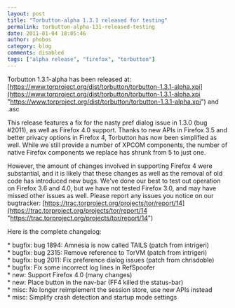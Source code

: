 ```yaml
---
layout: post
title: "Torbutton-alpha 1.3.1 released for testing"
permalink: torbutton-alpha-131-released-testing
date: 2011-01-04 18:05:46
author: phobos
category: blog
comments: disabled
tags: ["alpha release", "firefox", "torbutton"]
---
```


Torbutton 1.3.1-alpha has been released at:  
 [https://www.torproject.org/dist/torbutton/torbutton-1.3.1-alpha.xpi](https://www.torproject.org/dist/torbutton/torbutton-1.3.1-alpha.xpi "https://www.torproject.org/dist/torbutton/torbutton-1.3.1-alpha.xpi") and .asc

This release features a fix for the nasty pref dialog issue in 1.3.0 (bug \#2011), as well as Firefox 4.0 support. Thanks to new APIs in Firefox 3.5 and better privacy options in Firefox 4, Torbutton has now been simplified as well. While we still provide a number of XPCOM components, the number of native Firefox components we replace has shrunk from 5 to just one.

However, the amount of changes involved in supporting Firefox 4 were substantial, and it is likely that these changes as well as the removal of old code has introduced new bugs. We've done our best to test out operation on Firefox 3.6 and 4.0, but we have not tested Firefox 3.0, and may have missed other issues as well. Please report any issues you notice on our bugtracker: [https://trac.torproject.org/projects/tor/report/14](https://trac.torproject.org/projects/tor/report/14 "https://trac.torproject.org/projects/tor/report/14")

Here is the complete changelog:

<!-- more -->

  
 \* bugfix: bug 1894: Amnesia is now called TAILS (patch from intrigeri)  
 \* bugfix: bug 2315: Remove reference to TorVM (patch from intrigeri)  
 \* bugfix: bug 2011: Fix preference dialog issues (patch from chrisdoble)  
 \* bugfix: Fix some incorrect log lines in RefSpoofer  
 \* new: Support Firefox 4.0 (many changes)  
 \* new: Place button in the nav-bar (FF4 killed the status-bar)  
 \* misc: No longer reimplement the session store, use new APIs instead  
 \* misc: Simplify crash detection and startup mode settings
